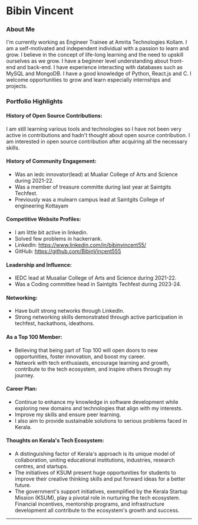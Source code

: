# Bibin Vincent

### About Me
I'm currently working as Engineer Trainee at Amrita Technologies Kollam. I am a self-motivated and independent individual with a passion to learn and grow. I believe in the concept of life-long learning and the need to upskill ourselves as we grow. I have a beginner level understanding about front-end and back-end. I have experience interacting with databases such as MySQL and MongoDB. I have a good knowledge of Python, React.js and C. I welcome opportunities to grow and learn especially internships and projects. 

### Portfolio Highlights
#### History of Open Source Contributions:
I am still learning various tools and technologies so I have not been very active in contributions and hadn't thought about open source contribution. I am interested in open source contribution after acquiring all the necessary skills.

#### History of Community Engagement:
 - Was an iedc innovator(lead) at Mualiar College of Arts and Science during 2021-22.
 - Was a member of treasure committe during last year at Saintgits Techfest.
 - Previously was a mulearn campus lead at Saintgits College of engineering Kottayam 

#### Competitive Website Profiles:
- I am little bit active in linkedin.
- Solved few problems in hackerrank.
- LinkedIn: https://www.linkedin.com/in/bibinvincent55/
- GitHub: https://github.com/BibinVincent555

#### Leadership and Influence:
- IEDC lead at Musaliar College of Arts and Science during 2021-22.
- Was a Coding committee head in Saintgits Techfest during 2023-24.

#### Networking:
- Have built strong networks through LinkedIn.
- Strong networking skills demonstrated through active participation in techfest, hackathons, ideathons.

#### As a Top 100 Member:
- Believing that being part of Top 100 will open doors to new opportunities, foster innovation, and boost my career.
- Network with tech enthusiasts, encourage learning and growth, contribute to the tech ecosystem, and inspire others through my journey.

#### Career Plan:
- Continue to enhance my knowledge in software development while exploring new domains and technologies that align with my interests.
- Improve my skills and ensure peer learning.
- I also aim to provide sustainable solutions to serious problems faced in Kerala.
  
#### Thoughts on Kerala's Tech Ecosystem:
- A distinguishing factor of Kerala's approach is its unique model of collaboration, uniting educational institutions, industries, research centres, and startups.
- The initiatives of KSUM present huge opportunities for students to improve their creative thinking skills and put forward ideas for a better future.
- The government's support initiatives, exemplified by the Kerala Startup Mission (KSUM), play a pivotal role in nurturing the tech ecosystem. Financial incentives, mentorship programs, and infrastructure development all contribute to the ecosystem's growth and success.

---
